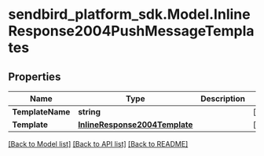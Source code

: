 
# sendbird_platform_sdk.Model.InlineResponse2004PushMessageTemplates

## Properties

Name | Type | Description | Notes
------------ | ------------- | ------------- | -------------
**TemplateName** | **string** |  | [optional] 
**Template** | [**InlineResponse2004Template**](InlineResponse2004Template.md) |  | [optional] 

[[Back to Model list]](../README.md#documentation-for-models)
[[Back to API list]](../README.md#documentation-for-api-endpoints)
[[Back to README]](../README.md)

